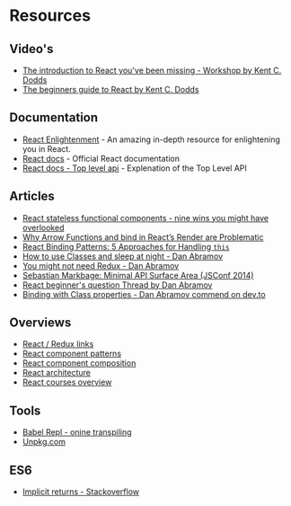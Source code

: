 # Resources

## Video's

- [The introduction to React you've been missing - Workshop by Kent C. Dodds](https://youtu.be/pugPxYH96TU)
- [The beginners guide to React by Kent C. Dodds](https://egghead.io/courses/the-beginner-s-guide-to-reactjs)

## Documentation

- [React Enlightenment](https://www.reactenlightenment.com/) - An amazing in-depth resource for enlightening you in React.
- [React docs](https://reactjs.org/docs/hello-world.html) - Official React documentation
- [React docs - Top level api](https://reactjs.org/docs/react-api.html) - Explenation of the Top Level API

## Articles

- [React stateless functional components - nine wins you might have overlooked](https://hackernoon.com/react-stateless-functional-components-nine-wins-you-might-have-overlooked-997b0d933dbc)
- [Why Arrow Functions and bind in React’s Render are Problematic](https://medium.freecodecamp.org/why-arrow-functions-and-bind-in-reacts-render-are-problematic-f1c08b060e36)
- [React Binding Patterns: 5 Approaches for Handling `this`](https://medium.freecodecamp.org/react-binding-patterns-5-approaches-for-handling-this-92c651b5af56)
- [How to use Classes and sleep at night - Dan Abramov](https://medium.com/@dan_abramov/how-to-use-classes-and-sleep-at-night-9af8de78ccb4)
- [You might not need Redux - Dan Abramov](https://medium.com/@dan_abramov/how-to-use-classes-and-sleep-at-night-9af8de78ccb4)
- [Sebastian Markbage: Minimal API Surface Area (JSConf 2014)](https://www.youtube.com/watch?v=4anAwXYqLG8&feature=youtu.be&t=21m33s)
- [React beginner's question Thread by Dan Abramov](https://dev.to/dan_abramov/react-beginner-question-thread--1i5e/)
- [Binding with Class properties - Dan Abramov commend on dev.to](https://dev.to/dan_abramov/comment/1n2d)

## Overviews

- [React / Redux links](https://github.com/markerikson/react-redux-links)
- [React component patterns](https://github.com/markerikson/react-redux-links)
- [React component composition](https://github.com/markerikson/react-redux-links)
- [React architecture](https://github.com/markerikson/react-redux-links)
- [React courses overview](https://reactjs.org/community/courses.html)

## Tools

- [Babel Repl - onine transpiling](https://babeljs.io/repl/)
- [Unpkg.com](https://unpkg.com/)

## ES6

- [Implicit returns - Stackoverflow](https://stackoverflow.com/a/28889451)